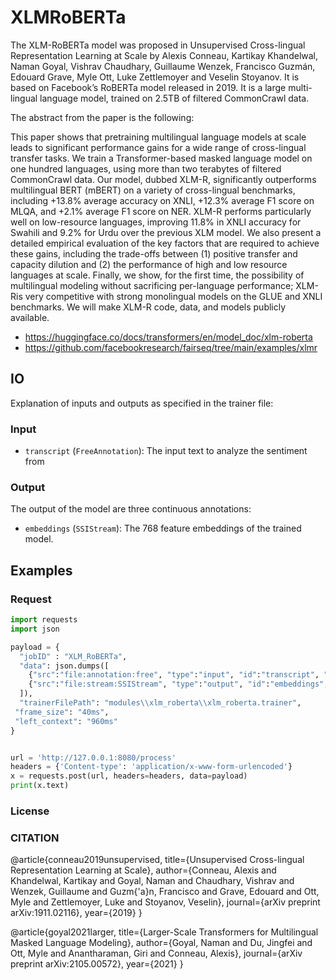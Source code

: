 # XLMRoBERTa

The XLM-RoBERTa model was proposed in Unsupervised Cross-lingual Representation Learning at Scale by Alexis Conneau, Kartikay Khandelwal, Naman Goyal, Vishrav Chaudhary, Guillaume Wenzek, Francisco Guzmán, Edouard Grave, Myle Ott, Luke Zettlemoyer and Veselin Stoyanov. It is based on Facebook’s RoBERTa model released in 2019. It is a large multi-lingual language model, trained on 2.5TB of filtered CommonCrawl data.

The abstract from the paper is the following:

This paper shows that pretraining multilingual language models at scale leads to significant performance gains for a wide range of cross-lingual transfer tasks. We train a Transformer-based masked language model on one hundred languages, using more than two terabytes of filtered CommonCrawl data. Our model, dubbed XLM-R, significantly outperforms multilingual BERT (mBERT) on a variety of cross-lingual benchmarks, including +13.8% average accuracy on XNLI, +12.3% average F1 score on MLQA, and +2.1% average F1 score on NER. XLM-R performs particularly well on low-resource languages, improving 11.8% in XNLI accuracy for Swahili and 9.2% for Urdu over the previous XLM model. We also present a detailed empirical evaluation of the key factors that are required to achieve these gains, including the trade-offs between (1) positive transfer and capacity dilution and (2) the performance of high and low resource languages at scale. Finally, we show, for the first time, the possibility of multilingual modeling without sacrificing per-language performance; XLM-Ris very competitive with strong monolingual models on the GLUE and XNLI benchmarks. We will make XLM-R code, data, and models publicly available.

* https://huggingface.co/docs/transformers/en/model_doc/xlm-roberta
* https://github.com/facebookresearch/fairseq/tree/main/examples/xlmr

## IO
Explanation of inputs and outputs as specified in the trainer file:


### Input
- `transcript` (`FreeAnnotation`): The input text to analyze the sentiment from 
  
### Output
The output of the model are three continuous annotations:
- `embeddings` (`SSIStream`): The 768 feature embeddings of the trained model.

## Examples

### Request

```python
import requests
import json

payload = {
  "jobID" : "XLM_RoBERTa",
  "data": json.dumps([
    {"src":"file:annotation:free", "type":"input", "id":"transcript", "uri":"path/to/my/transcript.annotation"},
    {"src":"file:stream:SSIStream", "type":"output", "id":"embeddings",  "uri":"path/to/my/embeddings.stream"}
  ]),
  "trainerFilePath": "modules\\xlm_roberta\\xlm_roberta.trainer",
 "frame_size": "40ms",
 "left_context": "960ms"
}


url = 'http://127.0.0.1:8080/process'
headers = {'Content-type': 'application/x-www-form-urlencoded'}
x = requests.post(url, headers=headers, data=payload)
print(x.text)

```

### License

### CITATION
@article{conneau2019unsupervised,
title={Unsupervised Cross-lingual Representation Learning at Scale},
author={Conneau, Alexis and Khandelwal, Kartikay and Goyal, Naman and Chaudhary, Vishrav and Wenzek, Guillaume and Guzm{\'a}n, Francisco and Grave, Edouard and Ott, Myle and Zettlemoyer, Luke and Stoyanov, Veselin},
journal={arXiv preprint arXiv:1911.02116},
year={2019}
}

@article{goyal2021larger,
title={Larger-Scale Transformers for Multilingual Masked Language Modeling},
author={Goyal, Naman and Du, Jingfei and Ott, Myle and Anantharaman, Giri and Conneau, Alexis},
journal={arXiv preprint arXiv:2105.00572},
year={2021}
}